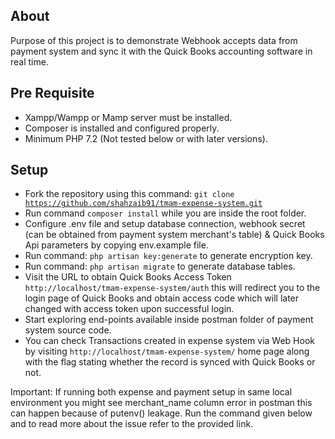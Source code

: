 ## About

Purpose of this project is to demonstrate Webhook accepts data from payment system and sync it with the Quick Books accounting software in real time.

## Pre Requisite

- Xampp/Wampp or Mamp server must be installed.
- Composer is installed and configured properly.
- Minimum PHP 7.2 (Not tested below or with later versions).

## Setup

- Fork the repository using this command: <code>git clone https://github.com/shahzaib91/tmam-expense-system.git</code>
- Run command <code>composer install</code> while you are inside the root folder.
- Configure .env file and setup database connection, webhook secret (can be obtained from payment system merchant's table) & Quick Books Api parameters by copying env.example file.
- Run command: <code>php artisan key:generate</code> to generate encryption key.
- Run command: <code>php artisan migrate</code> to generate database tables.
- Visit the URL to obtain Quick Books Access Token <code>http://localhost/tmam-expense-system/auth</code> this will redirect you to the login page of Quick Books and obtain access code which will later changed with access token upon successful login.
- Start exploring end-points available inside postman folder of payment system source code.
- You can check Transactions created in expense system via Web Hook by visiting <code>http://localhost/tmam-expense-system/</code> home page along with the flag stating whether the record is synced with Quick Books or not.

Important: If running both expense and payment setup in same local environment you might see merchant_name column error in postman this can happen because of putenv() leakage. Run the command given below and to read more about the issue refer to the provided link.
